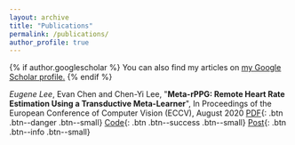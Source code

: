 ```yaml
---
layout: archive
title: "Publications"
permalink: /publications/
author_profile: true
---
```


{% if author.googlescholar %}
  You can also find my articles on <u><a href="{{author.googlescholar}}">my Google Scholar profile</a>.</u>
{% endif %}

*Eugene Lee*, Evan Chen and Chen-Yi Lee, "**Meta-rPPG: Remote Heart Rate Estimation Using a Transductive Meta-Learner**", In Proceedings of the European Conference of Computer Vision (ECCV), August 2020 [PDF](https://arxiv.org/abs/2007.06786){: .btn .btn--danger .btn--small} [Code](https://github.com/eugenelet/Meta-rPPG){: .btn .btn--success .btn--small} [Post](https://eugenelet.github.io/publications/Few-Shot-and-Continual-Learning-with-Attentive-Independent-Mechanisms/){: .btn .btn--info .btn--small}



<!-- {% include base_path %}

{% for post in site.publications reversed %}
  {% include archive-single.html %}
{% endfor %} -->
